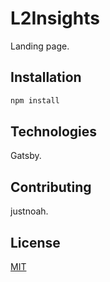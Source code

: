 # L2Insights

Landing page.

## Installation

```bash
npm install
```

## Technologies

Gatsby.

## Contributing

justnoah.

## License

[MIT](https://choosealicense.com/licenses/mit/)
